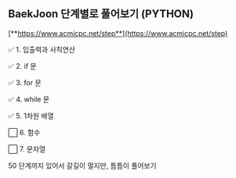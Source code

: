 ## BaekJoon 단계별로 풀어보기 (PYTHON)

[**https://www.acmicpc.net/step**](https://www.acmicpc.net/step)

✅ 1. 입출력과 사칙연산

✅ 2. if 문

✅ 3. for 문

✅ 4. while 문

✅ 5. 1차원 배열

⬜ 6. 함수

⬜ 7. 문자열

50 단계까지 있어서 갈길이 멀지만, 틈틈이 풀어보기
